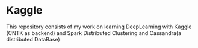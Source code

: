 # Kaggle
This repository consists of my work on learning DeepLearning with Kaggle (CNTK as backend) and Spark Distributed Clustering and Cassandra(a distributed DataBase)
